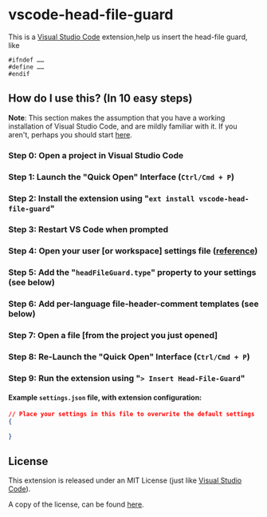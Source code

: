 # vscode-head-file-guard
This is a [Visual Studio Code](https://code.visualstudio.com/) extension,help us insert the head-file guard,
like 
```
#ifndef ……
#define ……
#endif
```

## How do I use this? (In 10 easy steps)
**Note**: This section makes the assumption that you have a working installation of Visual Studio Code, and are mildly familiar with it. If you aren't, perhaps you should start [here](https://code.visualstudio.com/Docs).

### Step 0: Open a project in Visual Studio Code
### Step 1: Launch the "Quick Open" Interface (`Ctrl/Cmd + P`)
### Step 2: Install the extension using "`ext install vscode-head-file-guard`"
### Step 3: Restart VS Code when prompted
### Step 4: Open your user [or workspace] settings file ([reference](https://code.visualstudio.com/Docs/customization/userandworkspace))
### Step 5: Add the "`headFileGuard.type`" property to your settings (see below)
### Step 6: Add per-language file-header-comment templates (see below)
### Step 7: Open a file [from the project you just opened]
### Step 8: Re-Launch the "Quick Open" Interface (`Ctrl/Cmd + P`)
### Step 9: Run the extension using "`> Insert Head-File-Guard`"

#### Example `settings.json` file, with extension configuration:
```json
// Place your settings in this file to overwrite the default settings
{
    
}
```

## License
This extension is released under an MIT License (just like [Visual Studio Code](https://code.visualstudio.com/)).

A copy of the license, can be found [here](LICENSE).

